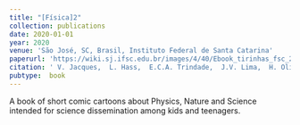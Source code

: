 ```yaml
---
title: "[Física]2"
collection: publications
date: 2020-01-01
year: 2020
venue: 'São José, SC, Brasil, Instituto Federal de Santa Catarina'
paperurl: 'https://wiki.sj.ifsc.edu.br/images/4/40/Ebook_tirinhas_fsc_2020.pdf'
citation: ' V. Jacques,  L. Hass,  E.C.A. Trindade,  J.V. Lima,  H. Oliveira,  M. Schappo,  V. Gouveia,  <u>M. Girardi-Schappo</u> (2020): <i>[Física]2.</i> <b>São José, SC, Brasil, Instituto Federal de Santa Catarina</b>.'
pubtype:  book
---
```

A book of short comic cartoons about Physics, Nature and Science intended for science dissemination among kids and teenagers.